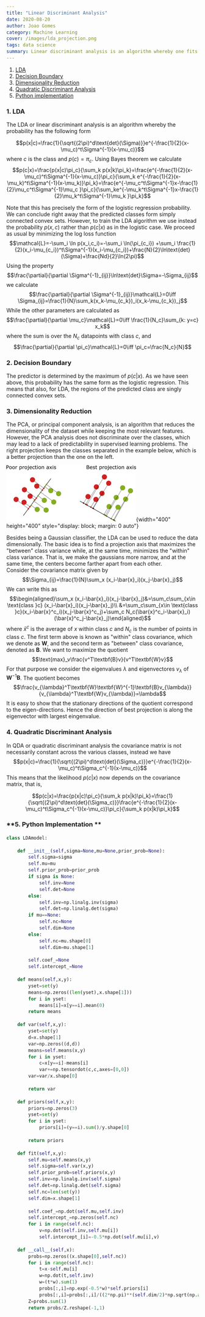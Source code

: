 ```yaml
---
title: "Linear Discriminant Analysis"
date: 2020-08-20
author: Joao Gomes
category: Machine Learning
cover: /images/lda_projection.png
tags: data science
summary: Linear discriminant analysis is an algorithm whereby one fits the data using a Gaussian classifier. LDA can also be used to perform a dimensional reduction of the data. We explain the theory, the dimensionality reduction, as well as a Python implementation from scratch. 
---
```

1. [LDA](#def1)
2. [Decision Boundary](#decision)
3. [Dimensionality Reduction](#dimension)
3. [Quadratic Discriminant Analysis](#quadratic)
4. [Python implementation](#python)

<a name="def1"></a>
### **1. LDA**
 The LDA or linear discriminant analysis is an algorithm whereby the probability has the following form

 $$p(x|c)=\frac{1}{\sqrt{(2\pi)^d\text{det}(\Sigma)}}e^{-\frac{1}{2}(x-\mu_c)^t\Sigma^{-1}(x-\mu_c)}$$
 where $c$ is the class and $p(c)=\pi_c$.
Using Bayes theorem we calculate
$$p(c|x)=\frac{p(x|c)\pi_c}{\sum_k p(x|k)\pi_k}=\frac{e^{-\frac{1}{2}(x-\mu_c)^t\Sigma^{-1}(x-\mu_c)}\pi_c}{\sum_k e^{-\frac{1}{2}(x-\mu_k)^t\Sigma^{-1}(x-\mu_k)}\pi_k}=\frac{e^{-\mu_c^t\Sigma^{-1}x-\frac{1}{2}\mu_c^t\Sigma^{-1}\mu_c }\pi_c}{\sum_ke^{-\mu_k^t\Sigma^{-1}x-\frac{1}{2}\mu_k^t\Sigma^{-1}\mu_k }\pi_k}$$

Note that this has precisely the form of the logistic regression probability. We can conclude right away that the predicted classes form simply connected convex sets. However, to train the LDA algorithm we use instead the probability $p(x,c)$ rather than $p(c|x)$ as in the logistic case. We proceed as usual by minimizing the log loss function
$$\mathcal{L}=-\sum_i \ln p(x_i,c_i)=-\sum_i \ln(\pi_{c_i}) +\sum_i \frac{1}{2}(x_i-\mu_{c_i})^t\Sigma^{-1}(x_i-\mu_{c_i})+\frac{N}{2}\ln\text{det}(\Sigma)+\frac{Nd}{2}\ln(2\pi)$$
Using the property
$$\frac{\partial}{\partial \Sigma^{-1}_{ij}}\ln\text{det}\Sigma=-\Sigma_{ij}$$
we calculate
$$\frac{\partial}{\partial \Sigma^{-1}_{ij}}\mathcal{L}=0\iff \Sigma_{ij}=\frac{1}{N}\sum_k(x_k-\mu_{c_k})_i(x_k-\mu_{c_k})_j$$
While the other parameters are calculated as
$$\frac{\partial}{\partial \mu_c}\mathcal{L}=0\iff \frac{1}{N_c}\sum_{k: y=c} x_k$$
where the sum is over the $N_c$ datapoints with class $c$, and
$$\frac{\partial}{\partial \pi_c}\mathcal{L}=0\iff \pi_c=\frac{N_c}{N}$$
<a name="decision"></a>
### **2. Decision Boundary**

The predictor is determined by the maximum of $p(c|x)$. As we have seen above, this probability has the same form as the logistic regression. This means that also, for LDA, the regions of the predicted class are singly connected convex sets. 

<a name="dimension"></a>
### **3. Dimensionality Reduction**

The PCA, or principal component analysis, is an algorithm that reduces the dimensionality of the dataset while keeping the most relevant features. However, the PCA analysis does not discriminate over the classes, which may lead to a lack of predictability in supervised learning problems. The right projection keeps the classes separated in the example below, which is a better projection than the one on the left.

![](/images/lda_projection.png){width="400" height="400" style="display: block; margin: 0 auto"} 

Besides being a Gaussian classifier, the LDA can be used to reduce the data dimensionally. The basic idea is to find a projection axis that maximizes the "between" class variance while, at the same time, minimizes the "within" class variance. That is, we make the gaussians more narrow, and at the same time, the centers become farther apart from each other.    
Consider the covariance matrix given by
$$\Sigma_{ij}=\frac{1}{N}\sum_x (x_i-\bar{x}_i)(x_j-\bar{x}_j)$$
We can write this as
$$\begin{aligned}\sum_x (x_i-\bar{x}_i)(x_j-\bar{x}_j)&=\sum_c\sum_{x\in \text{class }c} (x_i-\bar{x}_i)(x_j-\bar{x}_j)\\
&=\sum_c\sum_{x\in \text{class }c}(x_i-\bar{x}^c_i)(x_j-\bar{x}^c_j)+\sum_c N_c(\bar{x}^c_i-\bar{x}_i)(\bar{x}^c_j-\bar{x}_j)\end{aligned}$$
where $\bar{x}^c$ is the average of $x$ within class $c$ and $N_c$ is the number of points in class $c$. The first term above is known as "within" class covariance, which we denote as $\textbf{W}$, and the second term as "between" class covariance, denoted as $\textbf{B}$. We want to maximize the quotient
$$\text{max}_v\frac{v^T\textbf{B}v}{v^T\textbf{W}v}$$
For that purpose we consider the eigenvalues $\lambda$ and eigenvectores $v_{\lambda}$ of $\textbf{W}^{-1}\textbf{B}$. The quotient becomes
$$\frac{v_{\lambda}^T\textbf{W}\textbf{W}^{-1}\textbf{B}v_{\lambda}}{v_{\lambda}^T\textbf{W}v_{\lambda}}=\lambda$$
It is easy to show that the stationary directions of the quotient correspond to the eigen-directions. Hence the direction of best projection is along the eigenvector with largest eingenvalue.

<a name="quadratic"></a>
### **4. Quadratic Discriminant Analysis**

In QDA or quadratic discriminant analysis the covariance matrix is not necessarily constant across the various classes, instead we have 
$$p(x|c)=\frac{1}{\sqrt{(2\pi)^d\text{det}(\Sigma_c)}}e^{-\frac{1}{2}(x-\mu_c)^t\Sigma_c^{-1}(x-\mu_c)}$$
This means that the likelihood $p(c|x)$ now depends on the covariance matrix, that is,

$$p(c|x)=\frac{p(x|c)\pi_c}{\sum_k p(x|k)\pi_k}=\frac{1}{\sqrt{(2\pi)^d\text{det}(\Sigma_c)}}\frac{e^{-\frac{1}{2}(x-\mu_c)^t\Sigma_c^{-1}(x-\mu_c)}\pi_c}{\sum_k p(x|k)\pi_k}$$

<a name="python"></a>
### **5. Python Implementation **

```python
class LDAmodel:
    
    def __init__(self,sigma=None,mu=None,prior_prob=None):
        self.sigma=sigma
        self.mu=mu
        self.prior_prob=prior_prob
        if sigma is None:
            self.inv=None
            self.det=None
        else:
            self.inv=np.linalg.inv(sigma)
            self.det=np.linalg.det(sigma)
        if mu==None:
            self.nc=None
            self.dim=None
        else:
            self.nc=mu.shape[0]
            self.dim=mu.shape[1]
        
        self.coef_=None
        self.intercept_=None
        
    def means(self,x,y):
        yset=set(y)
        means=np.zeros((len(yset),x.shape[1]))
        for i in yset:
            means[i]=x[y==i].mean(0)
        return means
    
    def var(self,x,y):
        yset=set(y)
        d=x.shape[1]
        var=np.zeros((d,d))
        means=self.means(x,y)
        for i in yset:
            c=x[y==i]-means[i]
            var+=np.tensordot(c,c,axes=[0,0])
        var=var/x.shape[0]
        
        return var
    
    def priors(self,x,y):
        priors=np.zeros(3)
        yset=set(y)
        for i in yset:
            priors[i]=(y==i).sum()/y.shape[0]
        
        return priors
    
    def fit(self,x,y):
        self.mu=self.means(x,y)
        self.sigma=self.var(x,y)
        self.prior_prob=self.priors(x,y)
        self.inv=np.linalg.inv(self.sigma)
        self.det=np.linalg.det(self.sigma)
        self.nc=len(set(y))
        self.dim=x.shape[1]
        
        self.coef_=np.dot(self.mu,self.inv)
        self.intercept_=np.zeros(self.nc)
        for i in range(self.nc):
            v=np.dot(self.inv,self.mu[i])
            self.intercept_[i]=-0.5*np.dot(self.mu[i],v)
        
    def __call__(self,x):
        probs=np.zeros((x.shape[0],self.nc))
        for i in range(self.nc):
            t=x-self.mu[i]
            w=np.dot(t,self.inv)
            w=(t*w).sum(1)
            probs[:,i]=np.exp(-0.5*w)*self.priors[i]
            probs[:,i]=probs[:,i]/((2*np.pi)**(self.dim/2)*np.sqrt(np.abs(self.det)))
        Z=probs.sum(1)
        return probs/Z.reshape(-1,1)
```